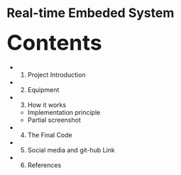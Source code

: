 # Real-time Embeded System
#### <font size=20> Contents </font>
- 1. Project Introduction
- 2. Equipment 
- 3. How it works
  -  Implementation principle
  -  Partial screenshot
- 4. The Final Code
- 5. Social media and git-hub Link
- 6. References

